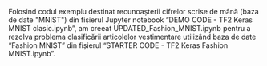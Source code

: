 Folosind codul exemplu destinat recunoașterii cifrelor scrise de mână (baza de date "MNIST") din fișierul Jupyter notebook “DEMO CODE - TF2 Keras MNIST clasic.ipynb”, am creeat UPDATED_Fashion_MNIST.ipynb pentru a rezolva problema clasificării articolelor vestimentare utilizând baza de date “Fashion MNIST” din fișierul “STARTER CODE - TF2 Keras Fashion MNIST.ipynb”.
